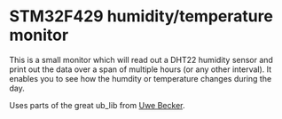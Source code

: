 STM32F429 humidity/temperature monitor
======================================

This is a small monitor which will read out a DHT22 humidity sensor and print out the data over a span of multiple hours (or any other interval). It enables you to see how the humdity or temperature changes during the day.

Uses parts of the great ub_lib from [Uwe Becker](http://mikrocontroller.bplaced.net).
